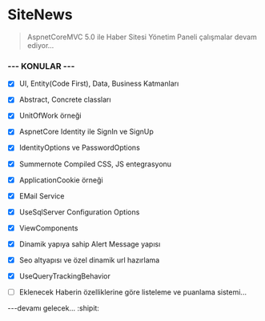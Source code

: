 # SiteNews
> AspnetCoreMVC 5.0 ile Haber Sitesi Yönetim Paneli çalışmalar devam ediyor...
### --- KONULAR ---

- [x] UI, Entity(Code First), Data, Business Katmanları
- [x] Abstract, Concrete classları
- [x] UnitOfWork örneği
- [x] AspnetCore Identity ile SignIn ve SignUp
- [x] IdentityOptions ve PasswordOptions
- [x] Summernote Compiled CSS, JS entegrasyonu
- [x] ApplicationCookie örneği
- [x] EMail Service
- [x] UseSqlServer Configuration Options
- [x] ViewComponents
- [x] Dinamik yapıya sahip Alert Message yapısı
- [x] Seo altyapısı ve özel dinamik url hazırlama
- [x] UseQueryTrackingBehavior
- [ ] Eklenecek Haberin özelliklerine göre listeleme ve puanlama sistemi...


---devamı gelecek... :shipit:

